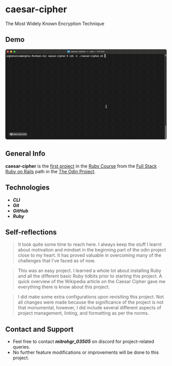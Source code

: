 # caesar-cipher
The Most Widely Known Encryption Technique

## Demo

![Screen cast of caesar cipher](./img/demo/demo.gif)

## General Info

**caesar-cipher** is the [first project](https://www.theodinproject.com/lessons/ruby-caesar-cipher) in the [Ruby Course](https://www.theodinproject.com/paths/full-stack-ruby-on-rails/courses/ruby) from the [Full Stack Ruby on Rails](https://www.theodinproject.com/paths/full-stack-ruby-on-rails) path in the [The Odin Project](https://www.theodinproject.com/about).

## Technologies

+ ***CLI***
+ ***Git***
+ ***GitHub***
+ ***Ruby***

## Self-reflections

> It took quite some time to reach here. I always keep the stuff I learnt about motivation and mindset in the beginning part of the odin project close to my heart. It has proved valuable in overcoming many of the challenges that I've faced as of now.

> This was an easy project. I learned a whole lot about installing Ruby and all the different basic Ruby tidbits prior to starting this project. A quick overview of the Wikipedia article on the Caesar Cipher gave me everything there is know about this project.

> I did make some extra configurations upon revisiting this project. Not all changes were made because the significance of the project is not that monumental, however, I did include several different aspects of project management, linting, and formatting as per the norms.

## Contact and Support

+ Feel free to contact ***mitrohgr_03505*** on discord for project-related queries.
+ No further feature modifications or improvements will be done to this project.
